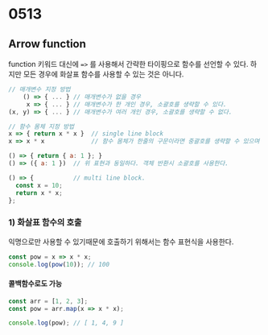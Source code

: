 # 0513
## Arrow function
function 키워드 대신에 `=>` 를 사용해서 간략한 타이핑으로 함수를 선언할 수 있다. 하지만 모든 경우에 화살표 함수를 사용할 수 있는 것은 아니다. 
```js
// 매개변수 지정 방법
    () => { ... } // 매개변수가 없을 경우
     x => { ... } // 매개변수가 한 개인 경우, 소괄호를 생략할 수 있다.
(x, y) => { ... } // 매개변수가 여러 개인 경우, 소괄호를 생략할 수 없다.

// 함수 몸체 지정 방법
x => { return x * x }  // single line block
x => x * x             // 함수 몸체가 한줄의 구문이라면 중괄호를 생략할 수 있으며 암묵적으로 return된다. 위 표현과 동일하다.

() => { return { a: 1 }; }
() => ({ a: 1 })  // 위 표현과 동일하다. 객체 반환시 소괄호를 사용한다.

() => {           // multi line block.
  const x = 10;
  return x * x;
};
```
### 1) 화살표 함수의 호출
익명으로만 사용할 수 있기때문에 호출하기 위해서는 함수 표현식을 사용한다.
```js
const pow = x => x * x;
console.log(pow(10)); // 100
```
#### 콜백함수로도 가능
```js
const arr = [1, 2, 3];
const pow = arr.map(x => x * x);

console.log(pow); // [ 1, 4, 9 ]
```
